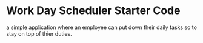 # Work Day Scheduler Starter Code
a simple application where an employee can put down their daily tasks so to stay on top of thier duties.
